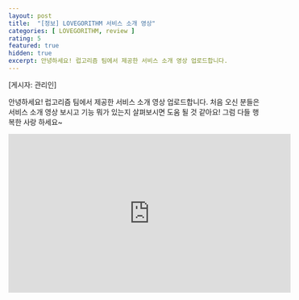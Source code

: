 ```yaml
---
layout: post
title:  "[정보] LOVEGORITHM 서비스 소개 영상"
categories: [ LOVEGORITHM, review ]
rating: 5
featured: true
hidden: true
excerpt: 안녕하세요! 럽고리즘 팀에서 제공한 서비스 소개 영상 업로드합니다.
---
```

[게시자: 관리인]

안녕하세요! 럽고리즘 팀에서 제공한 서비스 소개 영상 업로드합니다. 처음 오신 분들은 서비스 소개 영상 보시고 기능 뭐가 있는지 살펴보시면 도움 될 것 같아요! 그럼 다들 행복한 사랑 하세요~


<div class="videoWrapper" style="margin-bottom: 2rem;">
    <iframe width="560" height="315" src="https://www.youtube.com/embed/mDeABQCrc-w" title="YouTube video player" frameborder="0" allow="accelerometer; autoplay; clipboard-write; encrypted-media; gyroscope; picture-in-picture" allowfullscreen></iframe>
</div>